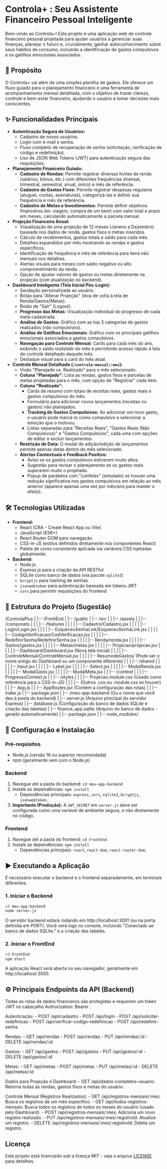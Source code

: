 # Controla+ : Seu Assistente Financeiro Pessoal Inteligente

Bem-vindo ao Controla+\! Este projeto é uma aplicação web de controle financeiro pessoal projetada para ajudar usuários a gerenciar suas finanças, planejar o futuro e, crucialmente, ganhar autoconhecimento sobre seus hábitos de consumo, incluindo a identificação de gastos compulsivos e os gatilhos emocionais associados.

## 🎯 Propósito

O Controla+ vai além de uma simples planilha de gastos. Ele oferece um fluxo guiado para o planejamento financeiro e uma ferramenta de acompanhamento mensal detalhada, com o objetivo de trazer clareza, controle e bem-estar financeiro, ajudando o usuário a tomar decisões mais conscientes.

## ✨ Funcionalidades Principais

  * **Autenticação Segura de Usuários:**
      * Cadastro de novos usuários.
      * Login com e-mail e senha.
      * Fluxo completo de recuperação de senha (solicitação, verificação de código e redefinição).
      * Uso de JSON Web Tokens (JWT) para autenticação segura das requisições.
  * **Planejamento Financeiro Guiado:**
      * **Cadastro de Rendas:** Permite registrar diversas fontes de renda (salários, bônus, etc.) com diferentes frequências (mensal, trimestral, semestral, anual, único) e mês de referência.
      * **Cadastro de Gastos Fixos:** Permite registrar despesas regulares (aluguel, contas, assinaturas), categorizá-las e definir sua frequência e mês de referência.
      * **Cadastro de Metas e Investimentos:** Permite definir objetivos financeiros (ex: viagem, compra de um bem) com valor total e prazo em meses, calculando automaticamente a parcela mensal.
  * **Projeção Financeira Anual:**
      * Visualização de uma projeção de 12 meses (Janeiro a Dezembro) baseada nos dados de renda, gastos fixos e metas inseridos.
      * Cálculo de recebimentos, gastos totais e saldo para cada mês.
      * Detalhes expandidos por mês mostrando as rendas e gastos específicos.
      * Identificação de frequência e mês de referência para itens não mensais nos detalhes.
      * Alertas visuais para meses com saldo negativo ou alto comprometimento da renda.
      * Opção de ajustar valores de gastos ou metas diretamente na projeção (com atualização no backend).
  * **Dashboard Inteligente (Tela Inicial Pós-Login):**
      * Saudação personalizada ao usuário.
      * Botão para "Alterar Projeção" (leva de volta à tela de Renda/Gastos/Metas).
      * Botão de "Sair" (Logout).
      * **Progresso das Metas:** Visualização individual do progresso de cada meta cadastrada.
      * **Análise de Gastos:** Gráfico com as top 3 categorias de gastos realizados (não compulsivos).
      * **Análise de Gatilhos Emocionais:** Gráfico com os principais gatilhos emocionais associados a gastos compulsivos.
      * **Navegação para Controle Mensal:** Cards para cada mês do ano, exibindo o saldo *realizado* do mês e permitindo acesso rápido à tela de controle detalhado daquele mês.
      * Destaque visual para o card do mês atual.
  * **Controle Mensal Detalhado (`/controle-mensal/:mes`):**
      * Visão "Planejado vs. Realizado" para o mês selecionado.
      * **Coluna "Planejado":** Lista as rendas, gastos fixos e parcelas de metas projetadas para o mês, com opção de "Registrar" cada item.
      * **Coluna "Realizado":**
          * Cards de resumo com totais de receitas reais, gastos reais e gastos compulsivos do mês.
          * Formulário para adicionar novos lançamentos (receitas ou gastos) não planejados.
          * **Tracking de Gastos Compulsivos:** Ao adicionar um novo gasto, o usuário pode marcá-lo como compulsivo e selecionar a emoção que o motivou.
          * Listas separadas para "Receitas Reais", "Gastos Reais (Não Compulsivos)" e "Gastos Compulsivos", cada uma com opções de editar e excluir lançamentos.
      * **Restrição de Data:** O modal de adição/edição de lançamentos permite apenas datas dentro do mês selecionado.
      * **Alertas Contextuais e Feedback Positivo:**
          * Aviso se os gastos compulsivos estiverem muito altos.
          * Sugestão para revisar o planejamento se os gastos reais superarem muito o projetado.
          * Popup de parabéns com "confetes" (simulado) se houver uma redução significativa nos gastos compulsivos em relação ao mês anterior (aparece apenas uma vez por mês/ano para manter o efeito).

## 🛠️ Tecnologias Utilizadas

  * **Frontend:**
      * React (CRA - Create React App ou Vite)
      * JavaScript (ES6+)
      * React Router DOM para navegação
      * CSS-in-JS (estilos definidos diretamente nos componentes React)
      * Paleta de cores consistente aplicada via variáveis CSS injetadas globalmente.
  * **Backend:**
      * Node.js
      * Express.js para a criação da API RESTful
      * SQLite como banco de dados (via pacote `sqlite3`)
      * `bcryptjs` para hashing de senhas
      * `jsonwebtoken` para autenticação baseada em tokens JWT
      * `cors` para permitir requisições do frontend

## 📁 Estrutura do Projeto (Sugestão)

/ControlaPlus
|
|-- /FrontEnd
|   |-- /public
|   |-- /src
|   |   |-- /assets
|   |   |-- /componets
|   |   |   |-- /features
|   |   |   |   |-- Cadastro/Cadastro.jsx
|   |   |   |   |-- Login/Login.jsx
|   |   |   |   |-- EsqueceuSenhaLink/EsqueceuSenhaLink.jsx
|   |   |   |   |-- CodigoVerificacao/CodVerificacao.jsx
|   |   |   |   |-- RedefinirSenha/RedefinirSenha.jsx
|   |   |   |   |-- Renda/renda.jsx
|   |   |   |   |-- Gastos/gastos.jsx
|   |   |   |   |-- Metas/metas.jsx
|   |   |   |   |-- Projecao/projecao.jsx
|   |   |   |   |-- Dashboard/Dashboard.jsx  (Nova tela inicial)
|   |   |   |   |-- ControleMensal/ControleMensal.jsx
|   |   |   |   |-- ResumodeGastos/ (Pode ser o nome antigo do Dashboard ou um componente diferente)
|   |   |   |-- /shared
|   |   |   |   |-- Input.jsx
|   |   |   |   |-- Label.jsx
|   |   |   |   |-- Select.jsx
|   |   |   |   |-- ModalRenda.jsx
|   |   |   |   |-- ModalGasto.jsx
|   |   |   |   |-- ModalMeta.jsx
|   |   |-- /context
|   |   |   |-- ProgressoContext.js
|   |   |-- /styles
|   |   |   |-- Projecao.module.css (Usado como referência para o CSS-in-JS)
|   |   |   |-- (Outros .css ou .module.css se houver)
|   |   |-- App.js
|   |   |-- AppRoutes.jsx (Contém a configuração das rotas)
|   |   |-- index.js
|   |-- package.json
|
|-- /meu-app-backend  (Ou o nome que você deu à pasta do backend)
|   |-- server.js         (Arquivo principal do servidor Express)
|   |-- database.js       (Configuração do banco de dados SQLite e criação das tabelas)
|   |-- finance_app.sqlite (Arquivo do banco de dados - gerado automaticamente)
|   |-- package.json
|   |-- node_modules/

## 🚀 Configuração e Instalação

### Pré-requisitos

  * Node.js (versão 16 ou superior recomendada)
  * npm (geralmente vem com o Node.js)

### Backend

1.  Navegue até a pasta do backend: `cd meu-app-backend`
2.  Instale as dependências: `npm install`
      * Dependências principais: `express`, `cors`, `sqlite3`, `bcryptjs`, `jsonwebtoken`.
3.  **Importante (Produção):** A `JWT_SECRET` em `server.js` deve ser configurada como uma variável de ambiente segura, e não diretamente no código.

### Frontend

1.  Navegue até a pasta do frontend: `cd FrontEnd`
2.  Instale as dependências: `npm install`
      * Dependências principais: `react`, `react-dom`, `react-router-dom`.

## ▶️ Executando a Aplicação

É necessário executar o backend e o frontend separadamente, em terminais diferentes.

### 1\. Iniciar o Backend

```bash
cd meu-app-backend
node server.js
```

O servidor backend estará rodando em http://localhost:3001 (ou na porta definida em PORT). Você verá logs no console, incluindo "Conectado ao banco de dados SQLite." e a criação das tabelas.

### 2\. Iniciar o FrontEnd

```bash
cd FrontEnd
npm start
```

A aplicação React será aberta no seu navegador, geralmente em http://localhost:3000.

## ⚙️ Principais Endpoints da API (Backend)

Todas as rotas de dados financeiros são protegidas e requerem um token JWT no cabeçalho Authorization: Bearer <token>.

Autenticação:
    -   POST /api/cadastro
    -   POST /api/login
    -   POST /api/solicitar-redefinicao
    -   POST /api/verificar-codigo-redefinicao
    -   POST /api/redefinir-senha

Rendas:
    -  GET /api/rendas
    -  POST /api/rendas
    -  PUT /api/rendas/:id
    -  DELETE /api/rendas/:id

Gastos:
    -  GET /api/gastos
    -  POST /api/gastos
    -  PUT /api/gastos/:id
    -  DELETE /api/gastos/:id

Metas:
    -  GET /api/metas
    -  POST /api/metas
    -  PUT /api/metas/:id
    -  DELETE /api/metas/:id

Dados para Projeção e Dashboard:
    -  GET /api/dados-completos-usuario: Retorna todas as rendas, gastos fixos e metas do usuário.

Controle Mensal (Registros Realizados):
    -  GET /api/registros-mensais/:mes: Busca os registros de um mês específico.
    -  GET /api/todos-registros-mensais: Busca todos os registros de todos os meses do usuário (usado pelo Dashboard).
    -  POST /api/registros-mensais/:mes: Adiciona um novo registro realizado.
    -  PUT /api/registros-mensais/:mes/:registroId: Atualiza um registro.
    -  DELETE /api/registros-mensais/:mes/:registroId: Deleta um registro.

## Licença

Este projeto está licenciado sob a licença MIT - veja o arquivo [LICENSE](LICENSE) para detalhes.